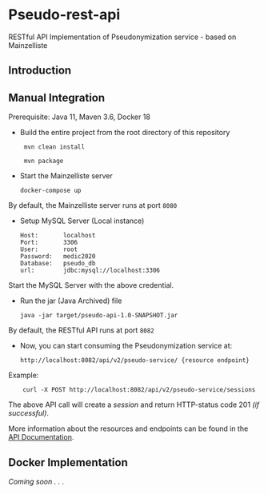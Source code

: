 # Pseudo-rest-api
RESTful API Implementation of Pseudonymization service - based on Mainzelliste

## Introduction

## Manual Integration
Prerequisite: Java 11, Maven 3.6, Docker 18
 - Build the entire project from the root directory of this repository


        mvn clean install

        mvn package
    
  - Start the Mainzelliste server
    
    
        docker-compose up
    
    
   By default, the Mainzelliste server runs at port <code>8080</code>
    
  - Setup MySQL Server (Local instance)
  
  
        Host:       localhost
        Port:       3306
        User:       root
        Password:   medic2020
        Database:   pseudo_db
        url:        jdbc:mysql://localhost:3306
        
   Start the MySQL Server with the above credential.
        
  - Run the jar (Java Archived) file
  

        java -jar target/pseudo-api-1.0-SNAPSHOT.jar  

By default, the RESTful API runs at port <code>8082</code>
    
  - Now, you can start consuming the Pseudonymization service at:
  
  
        http://localhost:8082/api/v2/pseudo-service/ {resource endpoint}
    
Example:

        curl -X POST http://localhost:8082/api/v2/pseudo-service/sessions
       
The above API call will create a <i>session</i> and return HTTP-status code 201 <i>(if successful)</i>.

More information about the resources and endpoints can be found in the <a href="#">API Documentation</a>.


## Docker Implementation

<i>Coming soon . . . </i>
